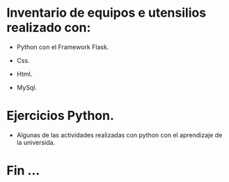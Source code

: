# Inventario de equipos e utensilios realizado con:

- Python  con el  Framework Flask.

- Css.

- Html.

- MySql.

 # Ejercicios Python.

- Algunas de las actividades realizadas con python con el aprendizaje de la universida.

# Fin ...
